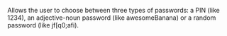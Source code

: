 Allows the user to choose between three types of passwords: a PIN (like 1234), an adjective-noun password (like awesomeBanana) or a random password (like jf[q0;afi).

